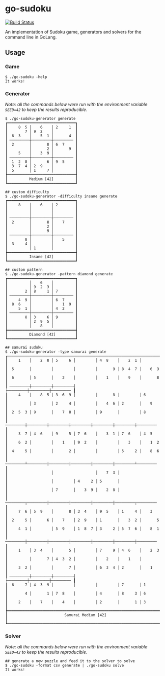 # go-sudoku
<!----------------------------------------------------------------------------------------------------------------------
-- Please note that this file is auto-generated using the 'scripts/generate_readme.sh' script. Changes to this file will
-- be over-written in the next build. If you need to change this file, make the changes to 'scripts/README.md.template'
-- instead.
---------------------------------------------------------------------------------------------------------------------->

[![Build Status](https://github.com/jedib0t/go-sudoku/workflows/CI/badge.svg?branch=main)](https://github.com/jedib0t/go-sudoku/actions?query=workflow%3ACI+event%3Apush+branch%3Amain)

An implementation of Sudoku game, generators and solvers for the command line in
GoLang.

## Usage

### Game
```
$ ./go-sudoku -help
It works!
```

### Generator
*Note: all the commands below were run with the environment variable `SEED=42`
to keep the results reproducible.*
```
$ ./go-sudoku-generator generate
┏━━━━━━━━━━━━━━━━━━━━━━━━━━━━━━━┓
┃     8  5 │    6    │ 2     1  ┃
┃        7 │ 9  2    │          ┃
┃  6  3    │    5  1 │       4  ┃
┃ ─────────┼─────────┼───────── ┃
┃  2       │       8 │ 6  7     ┃
┃          │       2 │       9  ┃
┃     5    │    3  9 │          ┃
┃ ─────────┼─────────┼───────── ┃
┃  1  2  8 │       6 │ 9  5     ┃
┃  3  7  4 │ 2  9    │          ┃
┃  5       │ 1     7 │          ┃
┣━━━━━━━━━━━━━━━━━━━━━━━━━━━━━━━┫
┃          Medium [42]          ┃
┗━━━━━━━━━━━━━━━━━━━━━━━━━━━━━━━┛

## custom difficulty
$ ./go-sudoku-generator -difficulty insane generate
┏━━━━━━━━━━━━━━━━━━━━━━━━━━━━━━━┓
┃     8    │    6    │ 2        ┃
┃          │         │          ┃
┃          │         │          ┃
┃ ─────────┼─────────┼───────── ┃
┃  2       │       8 │    7     ┃
┃          │       2 │          ┃
┃          │       9 │          ┃
┃ ─────────┼─────────┼───────── ┃
┃        8 │         │    5     ┃
┃  3     4 │         │          ┃
┃          │ 1       │          ┃
┣━━━━━━━━━━━━━━━━━━━━━━━━━━━━━━━┫
┃          Insane [42]          ┃
┗━━━━━━━━━━━━━━━━━━━━━━━━━━━━━━━┛

## custom pattern
$ ./go-sudoku-generator -pattern diamond generate
┏━━━━━━━━━━━━━━━━━━━━━━━━━━━━━━━┓
┃          │    6    │          ┃
┃          │ 9  2  3 │          ┃
┃        2 │ 8     1 │ 7        ┃
┃ ─────────┼─────────┼───────── ┃
┃     4  9 │         │ 6  7     ┃
┃  8  6    │         │    1  9  ┃
┃     5  1 │         │ 4  2     ┃
┃ ─────────┼─────────┼───────── ┃
┃        8 │ 3     6 │ 9        ┃
┃          │ 2  9  5 │          ┃
┃          │    8    │          ┃
┣━━━━━━━━━━━━━━━━━━━━━━━━━━━━━━━┫
┃          Diamond [42]         ┃
┗━━━━━━━━━━━━━━━━━━━━━━━━━━━━━━━┛

## samurai sudoku
$ ./go-sudoku-generator -type samurai generate
┏━━━━━━━━━━━━━━━━━━━━━━━━━━━━━━━━━━━━━━━━━━━━━━━━━━━━━━━━━━━━━━━━━━━━━━━┓
┃     1    │    2  8 │ 5     6 │         │ 4  8    │    2  1 │          ┃
┃  5       │         │         │         │       9 │ 8  4  7 │    6  3  ┃
┃  6       │ 5       │    2    │         │    1    │    9    │       8  ┃
┃ ─────────┼─────────┼─────────┤         ├─────────┼─────────┼───────── ┃
┃     4    │    8  5 │ 3  6  9 │         │       8 │         │ 6        ┃
┃          │ 3       │ 2     4 │         │    4  6 │ 2       │    9     ┃
┃  2  5  3 │ 9       │    7  8 │         │ 9       │         │ 8        ┃
┃ ─────────┼─────────┼─────────┼─────────┼─────────┼─────────┼───────── ┃
┃     3  7 │ 4  6    │ 9     5 │ 7  6    │    3  1 │ 7  6    │ 4  5     ┃
┃     6  2 │         │    1    │ 9  2    │         │    3    │    1  2  ┃
┃  4     5 │         │       2 │         │         │ 5     2 │    8  6  ┃
┃ ─────────┴─────────┼─────────┼─────────┼─────────┼─────────┴───────── ┃
┃                    │                   │    7  3 │                    ┃
┃                    │         │ 4     2 │ 5       │                    ┃
┃                    │ 7       │    3  9 │    2  8 │                    ┃
┃ ─────────┬─────────┼─────────┼─────────┼─────────┼─────────┬───────── ┃
┃     7  6 │ 5  9    │       8 │ 3  4    │ 9  5    │ 1     4 │    3     ┃
┃  2     5 │       6 │    7    │ 2  9    │ 1       │    3  2 │       5  ┃
┃     4  1 │         │ 5  9    │ 1  8  7 │ 3     2 │ 5  7  6 │    8  1  ┃
┃ ─────────┼─────────┼─────────┼─────────┼─────────┼─────────┼───────── ┃
┃     1    │ 3  4    │       5 │         │ 7     9 │ 4  6    │    2  3  ┃
┃          │       7 │ 4  3  2 │         │    2    │    1    │          ┃
┃     3  2 │         │       7 │         │ 6  3  4 │ 2       │    1     ┃
┃ ─────────┼─────────┼─────────┤         ├─────────┼─────────┼───────── ┃
┃  6     7 │ 4  3  9 │         │         │         │ 7       │ 1        ┃
┃        4 │       1 │ 7  8    │         │ 4       │ 8     3 │ 6        ┃
┃     2    │    7    │    4    │         │ 2       │       1 │ 3        ┃
┣━━━━━━━━━━━━━━━━━━━━━━━━━━━━━━━━━━━━━━━━━━━━━━━━━━━━━━━━━━━━━━━━━━━━━━━┫
┃                          Samurai Medium [42]                          ┃
┗━━━━━━━━━━━━━━━━━━━━━━━━━━━━━━━━━━━━━━━━━━━━━━━━━━━━━━━━━━━━━━━━━━━━━━━┛
```

### Solver
*Note: all the commands below were run with the environment variable `SEED=42`
to keep the results reproducible.*
```
## generate a new puzzle and feed it to the solver to solve
$ ./go-sudoku -format csv generate | ./go-sudoku solve
It works!
```
